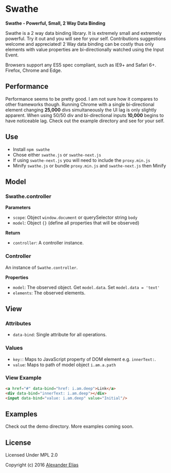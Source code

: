 # Swathe #
**Swathe - Powerful, Small, 2 Way Data Binding**

Swathe is a 2 way data binding library. It is extremely small and extremely powerful. Try it out and you will see for your self. Contributions suggestions welcome and appreciated! 2 Way data binding can be costly thus only elements with value properties are bi-directionally watched using the Input Event.

Browsers support any ES5 spec compliant, such as IE9+ and Safari 6+. Firefox, Chrome and Edge.

## Performance ##
Performance seems to be pretty good. I am not sure how it compares to other frameworks though. Running Chrome with a single bi-directional element changing **25,000** divs simultaneously the UI lag is only slightly apparent. When using 50/50 div and bi-directional inputs **10,000** begins to have noticeable lag. Check out the example  directory and see for your self.


## Use ##
- Install `npm swathe`
- Chose either `swathe.js` or `swathe-next.js`
- If using `swathe-next.js` you will need to include the `proxy.min.js`
- Minify `swathe.js` or bundle `proxy.min.js` and `swathe-next.js` then Minify


## Model ##
### Swathe.controller ###
**Parameters**
- `scope`: Object `window.document` or querySelector string `body`
- `model`: Object `{}` (define all properties that will be observed)

**Return**
- `controller`: A controller instance.

### Controller ###
An instance of `Swathe.controller`.

**Properties**
- `model`: The observed object. Get `model.data`. Set `model.data = 'text'`
- `elements`: The observed elements.


## View ##
### Attributes ###
- `data-bind`: Single attribute for all operations.

### Values ###
- `key:`: Maps to JavaScript property of DOM element e.g. `innerText:`.
- `value`: Maps to path of model object `i.am.a.path`

### View Example ###
```HTML
<a href="#" data-bind="href: i.am.deep">Link</a>
<div data-bind="innerText: i.am.deep"></div>
<input data-bind="value: i.am.deep" value="Initial"/>
```


## Examples ##
Check out the demo directory. More examples coming soon.


## License ##
Licensed Under MPL 2.0

Copyright (c) 2016 [Alexander Elias](https://github.com/AlexanderElias/)
